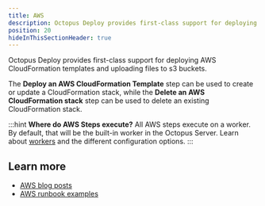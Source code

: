 ```yaml
---
title: AWS
description: Octopus Deploy provides first-class support for deploying AWS CloudFormation templates.
position: 20
hideInThisSectionHeader: true
---
```


Octopus Deploy provides first-class support for deploying AWS CloudFormation templates and uploading files to s3 buckets.

The **Deploy an AWS CloudFormation Template** step can be used to create or update a CloudFormation stack, while the **Delete an AWS CloudFormation stack** step can be used to delete an existing CloudFormation stack.

:::hint
**Where do AWS Steps execute?**
All AWS steps execute on a worker. By default, that will be the built-in worker in the Octopus Server. Learn about [workers](/docs/infrastructure/workers/index.md) and the different configuration options.
:::

## Learn more

- [AWS blog posts](https://octopus.com/blog/tag/aws)
- [AWS runbook examples](/docs/runbooks/runbook-examples/aws/index.md)